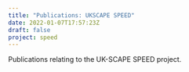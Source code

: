 ```yaml
---
title: "Publications: UKSCAPE SPEED"
date: 2022-01-07T17:57:23Z
draft: false
project: speed
---
```


Publications relating to the UK-SCAPE SPEED project.